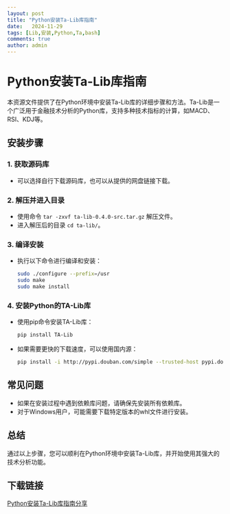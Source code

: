 ```yaml
---
layout: post
title: "Python安装Ta-Lib库指南"
date:   2024-11-29
tags: [Lib,安装,Python,Ta,bash]
comments: true
author: admin
---
```

# Python安装Ta-Lib库指南

本资源文件提供了在Python环境中安装Ta-Lib库的详细步骤和方法。Ta-Lib是一个广泛用于金融技术分析的Python库，支持多种技术指标的计算，如MACD、RSI、KDJ等。

## 安装步骤

### 1. 获取源码库
- 可以选择自行下载源码库，也可以从提供的网盘链接下载。

### 2. 解压并进入目录
- 使用命令 `tar -zxvf ta-lib-0.4.0-src.tar.gz` 解压文件。
- 进入解压后的目录 `cd ta-lib/`。

### 3. 编译安装
- 执行以下命令进行编译和安装：
  ```bash
  sudo ./configure --prefix=/usr
  sudo make
  sudo make install
  ```

### 4. 安装Python的TA-Lib库
- 使用pip命令安装TA-Lib库：
  ```bash
  pip install TA-Lib
  ```
- 如果需要更快的下载速度，可以使用国内源：
  ```bash
  pip install -i http://pypi.douban.com/simple --trusted-host pypi.douban.com TA-Lib
  ```

## 常见问题
- 如果在安装过程中遇到依赖库问题，请确保先安装所有依赖库。
- 对于Windows用户，可能需要下载特定版本的whl文件进行安装。

## 总结
通过以上步骤，您可以顺利在Python环境中安装Ta-Lib库，并开始使用其强大的技术分析功能。

## 下载链接

[Python安装Ta-Lib库指南分享](https://pan.quark.cn/s/5816b0c0cab5)